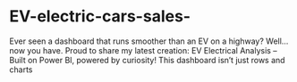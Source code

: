 # EV-electric-cars-sales-
Ever seen a dashboard that runs smoother than an EV on a highway? Well… now you have.  Proud to share my latest creation: EV Electrical Analysis – Built on Power BI, powered by curiosity!  This dashboard isn’t just rows and charts 
